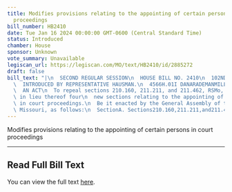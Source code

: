 ```yaml
---
title: Modifies provisions relating to the appointing of certain persons in court
  proceedings
bill_number: HB2410
date: Tue Jan 16 2024 00:00:00 GMT-0600 (Central Standard Time)
status: Introduced
chamber: House
sponsor: Unknown
vote_summary: Unavailable
legiscan_url: https://legiscan.com/MO/text/HB2410/id/2885272
draft: false
bill_text: "|\n  SECOND REGULAR SESSION\n  HOUSE BILL NO. 2410\n  102ND GENERAL ASSEMBLY\n\
  \  INTRODUCED BY REPRESENTATIVE HAUSMAN.\n  4566H.01I DANARADEMANMILLER,ChiefClerk\n\
  \  AN ACT\n  To repeal sections 210.160, 211.211, and 211.462, RSMo, and to enact\
  \ in lieu thereof four\n  new sections relating to the appointing of certain persons\
  \ in court proceedings.\n  Be it enacted by the General Assembly of the state of\
  \ Missouri, as follows:\n  SectionA. Sections210.160,211.211,and211.462,RSMo,arerepealedandfournew"
---
```

Modifies provisions relating to the appointing of certain persons in court proceedings

---

## Read Full Bill Text

You can view the full text [here](https://legiscan.com/MO/text/HB2410/id/2885272).
